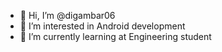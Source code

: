 - 👋 Hi, I’m @digambar06
- 👀 I’m interested in Android development
- 🌱 I’m currently learning at Engineering student

<!---
digambar06/digambar06 is a ✨ special ✨ repository because its `README.md` (this file) appears on your GitHub profile.
You can click the Preview link to take a look at your changes.
--->
